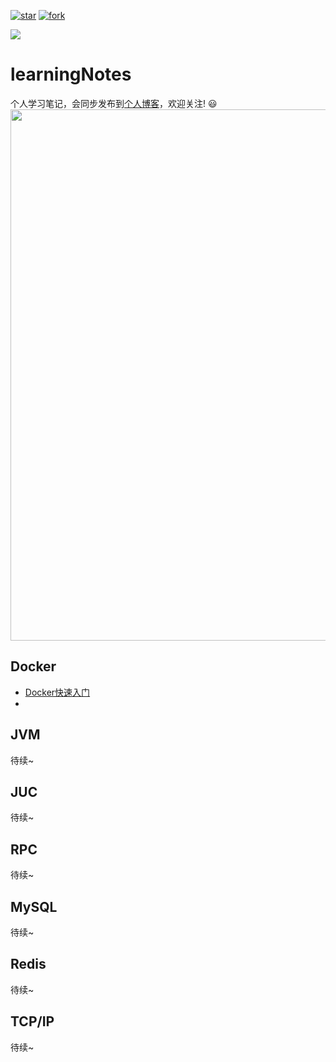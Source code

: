 [![star](https://gitee.com/wwinter117/springboot-in-action/badge/star.svg?theme=dark)](https://gitee.com/wwinter117/springboot-in-action/stargazers)
[![fork](https://gitee.com/wwinter117/springboot-in-action/badge/fork.svg?theme=dark)](https://gitee.com/wwinter117/springboot-in-action/members)


<img src="https://gitee.com/wwinter117/pictures/raw/master/comments/pic_001.jpg"  />

# learningNotes

个人学习笔记，会同步发布到[个人博客](http://www.wwinter.cn/ "wwinter")，欢迎关注! :smiley:
<a href="https://wwinter.cn">
            <img src="https://www.springboard.com/blog/wp-content/uploads/2022/09/coding-skills.jpg" style="margin: 0 auto; width: 850px;" />
        </a>

## Docker

- [Docker快速入门](Docker/Docker%20快速入门/README.md)
- 

## JVM

待续~

## JUC

待续~

## RPC

待续~

## MySQL

待续~

## Redis

待续~

## TCP/IP

待续~






